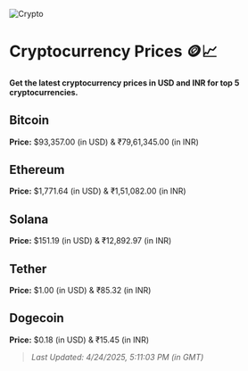 
![Crypto](https://www.techguide.com.au/wp-content/uploads/2020/11/crypto3.jpeg)

# Cryptocurrency Prices 🪙📈

#### Get the latest cryptocurrency prices in USD and INR for top 5 cryptocurrencies.

## Bitcoin

**Price:** $93,357.00 (in USD) & ₹79,61,345.00 (in INR)

## Ethereum

**Price:** $1,771.64 (in USD) & ₹1,51,082.00 (in INR)

## Solana

**Price:** $151.19 (in USD) & ₹12,892.97 (in INR)

## Tether

**Price:** $1.00 (in USD) & ₹85.32 (in INR)

## Dogecoin

**Price:** $0.18 (in USD) & ₹15.45 (in INR)

> _Last Updated: 4/24/2025, 5:11:03 PM (in GMT)_
